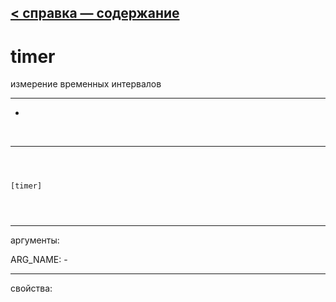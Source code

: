 [< справка — содержание](index.html)
---

# timer


измерение временных интервалов

---

-
<br>


---


```



[timer]


            
```

---
аргументы:

ARG_NAME: -<br>

---
свойства:


